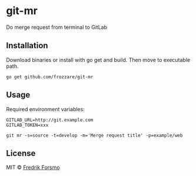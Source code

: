 # git-mr

Do merge request from terminal to GitLab

## Installation

Download binaries or install with go get and build. Then move to executable path. 

```
go get github.com/frozzare/git-mr
```

## Usage

Required environment variables:

```
GITLAB_URL=http://git.example.com
GITLAB_TOKEN=xxx
```

```
git mr -s=source -t=develop -m='Merge request title' -p=example/web
```

## License

MIT © [Fredrik Forsmo](https://github.com/frozzare)
